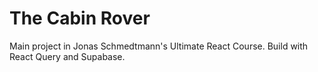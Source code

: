 # The Cabin Rover

Main project in Jonas Schmedtmann's Ultimate React Course. Build with React Query and Supabase.
